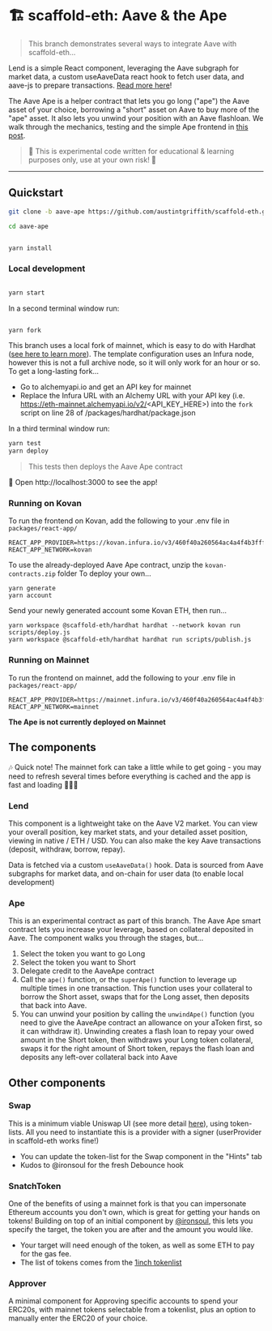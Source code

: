 # 🏗 scaffold-eth: Aave & the Ape

> This branch demonstrates several ways to integrate Aave with scaffold-eth...

Lend is a simple React component, leveraging the Aave subgraph for market data, a custom useAaveData react hook to fetch user data, and aave-js to prepare transactions. [Read more here](https://medium.com/@azfuller20/lend-with-aave-v2-draft-20bacceedade)!

The Aave Ape is a helper contract that lets you go long ("ape") the Aave asset of your choice, borrowing a "short" asset on Aave to buy more of the "ape" asset. It also lets you unwind your position with an Aave flashloan. We walk through the mechanics, testing and the simple Ape frontend in [this post](https://medium.com/@azfuller20/aave-ape-with-%EF%B8%8F-scaffold-eth-draft-c687874c079e).

> 🚨 This is experimental code written for educational & learning purposes only, use at your own risk! 🚨

---

## Quickstart

```bash
git clone -b aave-ape https://github.com/austintgriffith/scaffold-eth.git aave-ape

cd aave-ape
```

```bash

yarn install

```

### Local development

```bash

yarn start

```

In a second terminal window run:

```bash

yarn fork

```
This branch uses a local fork of mainnet, which is easy to do with Hardhat ([see here to learn more](https://hardhat.org/guides/mainnet-forking.html)). The template configuration uses an Infura node, however this is not a full archive node, so it will only work for an hour or so. To get a long-lasting fork...
- Go to alchemyapi.io and get an API key for mainnet
- Replace the Infura URL with an Alchemy URL with your API key (i.e. https://eth-mainnet.alchemyapi.io/v2/<API_KEY_HERE>) into the `fork` script on line 28 of /packages/hardhat/package.json

In a third terminal window run:

```bash
yarn test
yarn deploy

```
> This tests then deploys the Aave Ape contract

📱 Open http://localhost:3000 to see the app!

### Running on Kovan
To run the frontend on Kovan, add the following to your .env file in `packages/react-app/`
```
REACT_APP_PROVIDER=https://kovan.infura.io/v3/460f40a260564ac4a4f4b3fffb032dad
REACT_APP_NETWORK=kovan
```

To use the already-deployed Aave Ape contract, unzip the `kovan-contracts.zip` folder
To deploy your own...
```
yarn generate
yarn account
```
Send your newly generated account some Kovan ETH, then run...
```
yarn workspace @scaffold-eth/hardhat hardhat --network kovan run scripts/deploy.js
yarn workspace @scaffold-eth/hardhat hardhat run scripts/publish.js
```

### Running on Mainnet
To run the frontend on mainnet, add the following to your .env file in `packages/react-app/`
```
REACT_APP_PROVIDER=https://mainnet.infura.io/v3/460f40a260564ac4a4f4b3fffb032dad
REACT_APP_NETWORK=mainnet
```

**The Ape is not currently deployed on Mainnet**

## The components

🎶 Quick note! The mainnet fork can take a little while to get going - you may need to refresh several times before everything is cached and the app is fast and loading 💨💨💨

### Lend
This component is a lightweight take on the Aave V2 market. You can view your overall position, key market stats, and your detailed asset position, viewing in native / ETH / USD. You can also make the key Aave transactions (deposit, withdraw, borrow, repay).

Data is fetched via a custom `useAaveData()` hook. Data is sourced from Aave subgraphs for market data, and on-chain for user data (to enable local development)

### Ape
This is an experimental contract as part of this branch. The Aave Ape smart contract lets you increase your leverage, based on collateral deposited in Aave. The component walks you through the stages, but...
1. Select the token you want to go Long
2. Select the token you want to Short
3. Delegate credit to the AaveApe contract
4. Call the `ape()` function, or the `superApe()` function to leverage up multiple times in one transaction. This function uses your collateral to borrow the Short asset, swaps that for the Long asset, then deposits that back into Aave.
5. You can unwind your position by calling the `unwindApe()` function (you need to give the AaveApe contract an allowance on your aToken first, so it can withdraw it). Unwinding creates a flash loan to repay your owed amount in the Short token, then withdraws your Long token collateral, swaps it for the right amount of Short token, repays the flash loan and deposits any left-over collateral back into Aave

## Other components

### Swap
This is a minimum viable Uniswap UI (see more detail [here](https://azfuller20.medium.com/swap-with-uniswap-wip-f15923349b3d)), using token-lists. All you need to instantiate this is a provider with a signer (userProvider in scaffold-eth works fine!)
- You can update the token-list for the Swap component in the "Hints" tab
- Kudos to @ironsoul for the fresh Debounce hook

### SnatchToken
One of the benefits of using a mainnet fork is that you can impersonate Ethereum accounts you don't own, which is great for getting your hands on tokens! Building on top of an initial component by [@ironsoul](https://twitter.com/ironsoul0), this lets you specify the target, the token you are after and the amount you would like.
- Your target will need enough of the token, as well as some ETH to pay for the gas fee.
- The list of tokens comes from the [1inch tokenlist](https://tokenlists.org/token-list?url=tokens.1inch.eth)

### Approver
A minimal component for Approving specific accounts to spend your ERC20s, with mainnet tokens selectable from a tokenlist, plus an option to manually enter the ERC20 of your choice.
